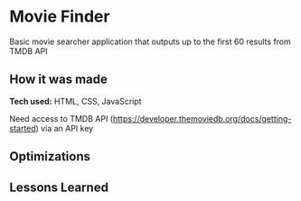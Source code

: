 # Movie Finder

Basic movie searcher application that outputs up to the first 60 results from TMDB API

## How it was made

**Tech used:** HTML, CSS, JavaScript

Need access to TMDB API (https://developer.themoviedb.org/docs/getting-started) via an API key

## Optimizations

## Lessons Learned
